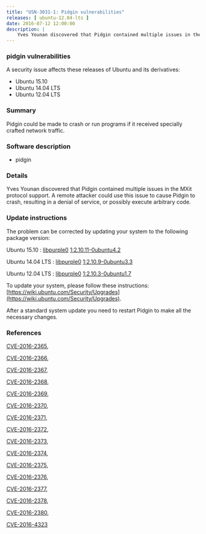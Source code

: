 ```yaml
---
title: "USN-3031-1: Pidgin vulnerabilities"
releases: [ ubuntu-12.04-lts ]
date: 2016-07-12 12:00:00
description: |
    Yves Younan discovered that Pidgin contained multiple issues in the MXit protocol support. A remote attacker could use this issue to cause Pidgin to crash, resulting in a denial of service, or possibly execute arbitrary code. 
--- 
```

 
### pidgin vulnerabilities

A security issue affects these releases of Ubuntu and its derivatives:

* Ubuntu 15.10
* Ubuntu 14.04 LTS
* Ubuntu 12.04 LTS

### Summary

Pidgin could be made to crash or run programs if it received specially crafted network traffic.

### Software description

* pidgin 

### Details

Yves Younan discovered that Pidgin contained multiple issues in the MXit protocol support. A remote attacker could use this issue to cause Pidgin to crash, resulting in a denial of service, or possibly execute arbitrary code. 

### Update instructions

The problem can be corrected by updating your system to the following package version:

Ubuntu 15.10
 : [libpurple0](https://launchpad.net/ubuntu/+source/pidgin) <span> [1:2.10.11-0ubuntu4.2](https://launchpad.net/ubuntu/+source/pidgin/1:2.10.11-0ubuntu4.2) </span> 

Ubuntu 14.04 LTS
 : [libpurple0](https://launchpad.net/ubuntu/+source/pidgin) <span> [1:2.10.9-0ubuntu3.3](https://launchpad.net/ubuntu/+source/pidgin/1:2.10.9-0ubuntu3.3) </span> 

Ubuntu 12.04 LTS
 : [libpurple0](https://launchpad.net/ubuntu/+source/pidgin) <span> [1:2.10.3-0ubuntu1.7](https://launchpad.net/ubuntu/+source/pidgin/1:2.10.3-0ubuntu1.7) </span> 

To update your system, please follow these instructions: [https://wiki.ubuntu.com/Security/Upgrades](https://wiki.ubuntu.com/Security/Upgrades).

After a standard system update you need to restart Pidgin to make all the necessary changes. 

### References

 [CVE-2016-2365](http://people.ubuntu.com/~ubuntu-security/cve/CVE-2016-2365), 

 [CVE-2016-2366](http://people.ubuntu.com/~ubuntu-security/cve/CVE-2016-2366), 

 [CVE-2016-2367](http://people.ubuntu.com/~ubuntu-security/cve/CVE-2016-2367), 

 [CVE-2016-2368](http://people.ubuntu.com/~ubuntu-security/cve/CVE-2016-2368), 

 [CVE-2016-2369](http://people.ubuntu.com/~ubuntu-security/cve/CVE-2016-2369), 

 [CVE-2016-2370](http://people.ubuntu.com/~ubuntu-security/cve/CVE-2016-2370), 

 [CVE-2016-2371](http://people.ubuntu.com/~ubuntu-security/cve/CVE-2016-2371), 

 [CVE-2016-2372](http://people.ubuntu.com/~ubuntu-security/cve/CVE-2016-2372), 

 [CVE-2016-2373](http://people.ubuntu.com/~ubuntu-security/cve/CVE-2016-2373), 

 [CVE-2016-2374](http://people.ubuntu.com/~ubuntu-security/cve/CVE-2016-2374), 

 [CVE-2016-2375](http://people.ubuntu.com/~ubuntu-security/cve/CVE-2016-2375), 

 [CVE-2016-2376](http://people.ubuntu.com/~ubuntu-security/cve/CVE-2016-2376), 

 [CVE-2016-2377](http://people.ubuntu.com/~ubuntu-security/cve/CVE-2016-2377), 

 [CVE-2016-2378](http://people.ubuntu.com/~ubuntu-security/cve/CVE-2016-2378), 

 [CVE-2016-2380](http://people.ubuntu.com/~ubuntu-security/cve/CVE-2016-2380), 

 [CVE-2016-4323](http://people.ubuntu.com/~ubuntu-security/cve/CVE-2016-4323)
 
